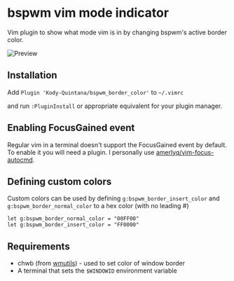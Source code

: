 # bspwm vim mode indicator
Vim plugin to show what mode vim is in by changing bspwm's active border color.

![Preview](https://i.imgur.com/Mu0SbTf.gif)

## Installation
Add `Plugin 'Kody-Quintana/bspwm_border_color'` to `~/.vimrc`

and run `:PluginInstall` or appropriate equivalent for your plugin manager.

## Enabling FocusGained event

Regular vim in a terminal doesn't support the FocusGained event by default.
To enable it you will need a plugin.
I personally use [amerlyq/vim-focus-autocmd](https://github.com/amerlyq/vim-focus-autocmd).

## Defining custom colors

Custom colors can be used by defining
`g:bspwm_border_insert_color` and `g:bspwm_border_normal_color` to a hex color (with no leading #)
```vimscript
let g:bspwm_border_normal_color = "00FF00"
let g:bspwm_border_insert_color = "FF0000"
```
## Requirements
- chwb (from [wmutils](https://github.com/wmutils/core)) - used to set color of window border
- A terminal that sets the `$WINDOWID` environment variable
